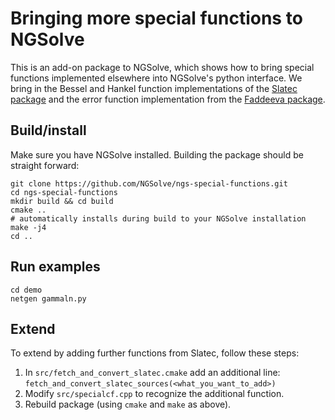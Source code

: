 # Bringing more special functions to NGSolve 

This is an add-on package to NGSolve, which shows
how to bring special functions implemented elsewhere into 
NGSolve's python interface. We bring in the Bessel and Hankel
function implementations of the [Slatec package](http://www.netlib.org/slatec/) 
and the error function implementation from the 
[Faddeeva package](http://ab-initio.mit.edu/wiki/index.php/Faddeeva_Package).


## Build/install

Make sure you have NGSolve installed. Building the package should be straight forward:
```
git clone https://github.com/NGSolve/ngs-special-functions.git
cd ngs-special-functions
mkdir build && cd build
cmake ..
# automatically installs during build to your NGSolve installation
make -j4 
cd ..
```

## Run examples
```
cd demo
netgen gammaln.py
```

## Extend

To extend by adding further functions from Slatec,  follow these steps: 

1. In `src/fetch_and_convert_slatec.cmake` add an additional line: `fetch_and_convert_slatec_sources(<what_you_want_to_add>)`
2. Modify `src/specialcf.cpp` to recognize the additional function.
3. Rebuild package (using `cmake` and `make` as above).


